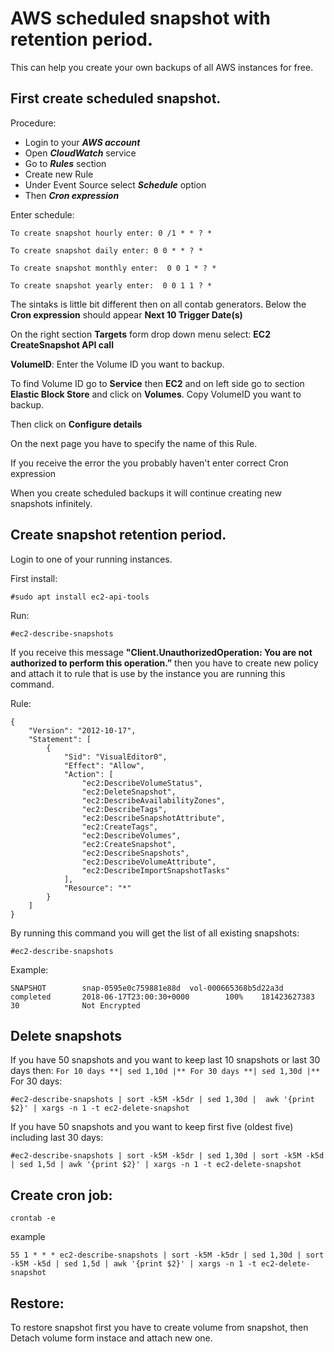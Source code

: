 # AWS scheduled snapshot with retention period.

This can help you create your own backups of all AWS instances for free.

## First create scheduled snapshot.

Procedure: 
* Login to your ***AWS account***
* Open ***CloudWatch*** service
* Go to ***Rules*** section
* Create new Rule
* Under Event Source select ***Schedule*** option
* Then ***Cron expression***

Enter schedule:
```
To create snapshot hourly enter: 0 /1 * * ? *
```
```
To create snapshot daily enter: 0 0 * * ? *
```
```
To create snapshot monthly enter:  0 0 1 * ? *
```
```
To create snapshot yearly enter:  0 0 1 1 ? *
```

The sintaks is little bit different then on all contab generators.
Below the **Cron expression** should appear **Next 10 Trigger Date(s)**

On the right section **Targets** form drop down menu select: **EC2 CreateSnapshot API call**

**VolumeID**: Enter the Volume ID you want to backup.

To find Volume ID go to **Service** then **EC2** and on left side go to section **Elastic Block Store** and click on **Volumes**. 
Copy VolumeID you want to backup.

Then click on **Configure details**

On the next page you have to specify the name of this Rule.

If you receive the error the you probably haven't enter correct Cron expression

When you create scheduled backups it will continue creating new snapshots infinitely.

## Create snapshot retention period.

Login to one of your running instances.

First install: 
```
#sudo apt install ec2-api-tools
```
Run: 
```
#ec2-describe-snapshots
```
If you receive this message **"Client.UnauthorizedOperation: You are not authorized to perform this operation.”** then you have to create new policy and attach it to rule that is use by the instance you are running this command.

Rule:
```
{
    "Version": "2012-10-17",
    "Statement": [
        {
            "Sid": "VisualEditor0",
            "Effect": "Allow",
            "Action": [
                "ec2:DescribeVolumeStatus",
                "ec2:DeleteSnapshot",
                "ec2:DescribeAvailabilityZones",
                "ec2:DescribeTags",
                "ec2:DescribeSnapshotAttribute",
                "ec2:CreateTags",
                "ec2:DescribeVolumes",
                "ec2:CreateSnapshot",
                "ec2:DescribeSnapshots",
                "ec2:DescribeVolumeAttribute",
                "ec2:DescribeImportSnapshotTasks"
            ],
            "Resource": "*"
        }
    ]
}
```

By running this command you will get the list of all existing snapshots:
```
#ec2-describe-snapshots
```
Example:
```
SNAPSHOT        snap-0595e0c759881e88d  vol-000665368b5d22a3d   completed       2018-06-17T23:00:30+0000        100%    181423627383    30              Not Encrypted
```
## Delete snapshots 
If you have 50 snapshots and you want to keep last 10 snapshots or last 30 days then:
``
For 10 days **| sed 1,10d |**
For 30 days **| sed 1,30d |**
``
For 30 days:
```
#ec2-describe-snapshots | sort -k5M -k5dr | sed 1,30d |  awk '{print $2}' | xargs -n 1 -t ec2-delete-snapshot
```

If you have 50 snapshots and you want to keep first five (oldest five) including last 30 days:
```
#ec2-describe-snapshots | sort -k5M -k5dr | sed 1,30d | sort -k5M -k5d | sed 1,5d | awk '{print $2}' | xargs -n 1 -t ec2-delete-snapshot
```
## Create cron job:

```
crontab -e
```
example
```
55 1 * * * ec2-describe-snapshots | sort -k5M -k5dr | sed 1,30d | sort -k5M -k5d | sed 1,5d | awk '{print $2}' | xargs -n 1 -t ec2-delete-snapshot
```

## Restore:

To restore snapshot first you have to create volume from snapshot, then Detach volume form instace and attach new one.

